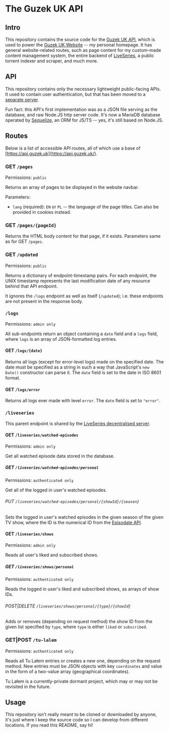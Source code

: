 # The Guzek UK API

## Intro

This repository contains the source code for the [Guzek UK API](https://api.guzek.uk/), which is used to power the [Guzek UK Website](https://www.guzek.uk/) -- my personal homepage. It has general website-related routes, such as page content for my custom-made content management system, the entire backend of [LiveSeries](https://www.guzek.uk/liveseries), a public torrent indexer and scraper, and much more.

## API

This repository contains only the necessary lightweight public-facing APIs. It used to contain user authentication, but that has been moved to a [separate server](https://github.com/kguzek/guzek-uk-auth-server).

Fun fact: this API's first implementation was as a JSON file serving as the database, and raw Node.JS http server code. It's now a MariaDB database operated by [Sequelize](https://sequelize.org/), an ORM for JS/TS -- yes, it's still based on Node.JS.

## Routes

Below is a list of accessible API routes, all of which use a base of [https://api.guzek.uk](https://api.guzek.uk/).

### GET `/pages`

Permissions: `public`

Returns an array of pages to be displayed in the website navbar.

Parameters:

- `lang` (required): `EN` or `PL` -- the language of the page titles. Can also be provided in cookies instead.

### GET `/pages/{pageId}`

Returns the HTML body content for that page, if it exists. Parameters same as for GET `/pages`.

### GET `/updated`

Permissions: `public`

Returns a dictionary of endpoint-timestamp pairs. For each endpoint, the UNIX timestamp represents the last modification date of any resource behind that API endpoint.

It ignores the `/logs` endpoint as well as itself (`/updated`); i.e. these endpoints are not present in the response body.

### `/logs`

Permissions: `admin only`

All sub-endpoints return an object containing a `date` field and a `logs` field, where `logs` is an array of JSON-formatted log entries.

#### GET `/logs/{date}`

Returns all logs (except for error-level logs) made on the specified date. The date must be specified as a string in such a way that JavaScript's `new Date()` constructor can parse it. The `date` field is set to the date in ISO 8601 format.

#### GET `/logs/error`

Returns all logs ever made with level `error`. The `date` field is set to `"error"`.

### `/liveseries`

This parent endpoint is shared by the [LiveSeries decentralised server](https://github.com/kguzek/guzek-uk-liveseries-server).

#### GET `/liveseries/watched-episodes`

Permissions: `admin only`

Get all watched episode data stored in the database.

##### GET `/liveseries/watched-episodes/personal`

Permissions: `authenticated only`

Get all of the logged in user's watched episodes.

###### PUT `/liveseries/watched-episodes/personal/{showId}/{season}`

Sets the logged in user's watched episodes in the given season of the given TV show, where the ID is the numerical ID from the [Episodate API](https://www.episodate.com/api).

#### GET `/liveseries/shows`

Permissions: `admin only`

Reads all user's liked and subscribed shows.

##### GET `/liveseries/shows/personal`

Permissions: `authenticated only`

Reads the logged in user's liked and subscribed shows, as arrays of show IDs.

###### POST|DELETE `/liveseries/shows/personal/{type}/{showId}`

Adds or removes (depending on request method) the show ID from the given list specified by `type`, where `type` is either `liked` or `subscribed`.

### GET|POST `/tu-lalem`

Permissions: `authenticated only`

Reads all Tu Lałem entries or creates a new one, depending on the request method. New entries must be JSON objects with key `coordinates` and value in the form of a two-value array (geographical coordinates).

Tu Lałem is a currently-private dormant project, which may or may not be revisited in the future.

## Usage

This repository isn't really meant to be cloned or downloaded by anyone, it's just where I keep the source code so I can develop from different locations. If you read this README, say hi!
